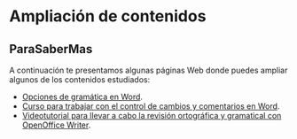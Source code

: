 # Ampliación de contenidos

## ParaSaberMas

A continuación te presentamos algunas páginas Web donde puedes ampliar algunos de los contenidos estudiados:

*   [Opciones de gramática en Word](http://office.microsoft.com/es-es/word-help/seleccionar-opciones-de-gramatica-y-de-estilo-de-escritura-HP010147712.aspx?CTT=1#BM1 "Configuración de las opciones gramaticales en Word").
*   [Curso para trabajar con el control de cambios y comentarios en Word](http://office.microsoft.com/es-es/word-help/revisar-documentos-con-control-de-cambios-y-comentarios-de-word-2007-RZ010235968.aspx?CTT=1 "Curso control de cambios y comentarios en Word").
*   [Videotutorial para llevar a cabo la revisión ortográfica y gramatical con OpenOffice Writer](http://www.youtube.com/watch?v=pj-nonByUu8 "Videoturial revisión ortográfica y gramatical Writer").

